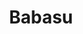 ---
layout: usepage
title: Babasu
supplement: 
boss: 
bosstitle:
category: bestiary
type: Abscheulichkeit
hp: 55
ac: 16
move:
  - schwebend 30
str: 1
dex: 3
con: 2
int: 5
wis: 4
cha: 6
weak:
  - Heilige Magie
res:
imm:
  - Nicht-magischer Schaden
actions:
  - Spektraler Biss
  - Fluch
---